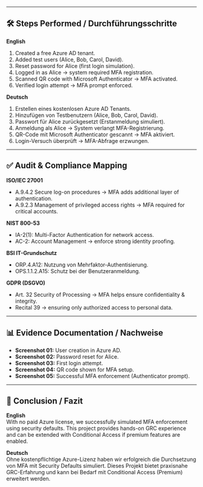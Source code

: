 

---

## 🛠️ Steps Performed / Durchführungsschritte

**English**
1. Created a free Azure AD tenant.  
2. Added test users (Alice, Bob, Carol, David).  
3. Reset password for Alice (first login simulation).  
4. Logged in as Alice → system required MFA registration.  
5. Scanned QR code with Microsoft Authenticator → MFA activated.  
6. Verified login attempt → MFA prompt enforced.  

**Deutsch**  
1. Erstellen eines kostenlosen Azure AD Tenants.  
2. Hinzufügen von Testbenutzern (Alice, Bob, Carol, David).  
3. Passwort für Alice zurückgesetzt (Erstanmeldung simuliert).  
4. Anmeldung als Alice → System verlangt MFA-Registrierung.  
5. QR-Code mit Microsoft Authenticator gescannt → MFA aktiviert.  
6. Login-Versuch überprüft → MFA-Abfrage erzwungen.  

---

## ✅ Audit & Compliance Mapping

**ISO/IEC 27001**  
- A.9.4.2 Secure log-on procedures → MFA adds additional layer of authentication.  
- A.9.2.3 Management of privileged access rights → MFA required for critical accounts.  

**NIST 800-53**  
- IA-2(1): Multi-Factor Authentication for network access.  
- AC-2: Account Management → enforce strong identity proofing.  

**BSI IT-Grundschutz**  
- ORP.4.A12: Nutzung von Mehrfaktor-Authentisierung.  
- OPS.1.1.2.A15: Schutz bei der Benutzeranmeldung.  

**GDPR (DSGVO)**  
- Art. 32 Security of Processing → MFA helps ensure confidentiality & integrity.  
- Recital 39 → ensuring only authorized access to personal data.  

---

## 📊 Evidence Documentation / Nachweise

- **Screenshot 01:** User creation in Azure AD.  
- **Screenshot 02:** Password reset for Alice.  
- **Screenshot 03:** First login attempt.  
- **Screenshot 04:** QR code shown for MFA setup.  
- **Screenshot 05:** Successful MFA enforcement (Authenticator prompt).  

---

## 🔐 Conclusion / Fazit
**English**  
With no paid Azure license, we successfully simulated MFA enforcement using security defaults. This project provides hands-on GRC experience and can be extended with Conditional Access if premium features are enabled.  

**Deutsch**  
Ohne kostenpflichtige Azure-Lizenz haben wir erfolgreich die Durchsetzung von MFA mit Security Defaults simuliert. Dieses Projekt bietet praxisnahe GRC-Erfahrung und kann bei Bedarf mit Conditional Access (Premium) erweitert werden.  
